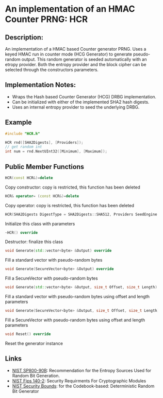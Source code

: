 # An implementation of an HMAC Counter PRNG: HCR

## Description:
An implementation of a HMAC based Counter generator PRNG. 
Uses a keyed HMAC run in counter mode (HCG Generator) to generate pseudo-random output.
This random generator is seeded automatically with an etropy provider.
Both the entropy provider and the block cipher can be selected through the constructors parameters.

## Implementation Notes: 
* Wraps the Hash based Counter Generator (HCG) DRBG implementation. 
* Can be initialized with either of the implemented SHA2 hash digests. 
* Uses an internal entropy provider to seed the underlying DRBG. 

## Example
```cpp
#include "HCR.h"

HCR rnd([SHA2Digests], [Providers]);
// get random int
int num = rnd.NextUInt32([Minimum], [Maximum]);
```
       
## Public Member Functions
```cpp
HCR(const HCR&)=delete
```
Copy constructor: copy is restricted, this function has been deleted

```cpp
HCR& operator= (const HCR&)=delete
```
Copy operator: copy is restricted, this function has been deleted
 
```cpp
HCR(SHA2Digests DigestType = SHA2Digests::SHA512, Providers SeedEngine = Providers::ACP)
```
Initialize this class with parameters
 
```cpp
~HCR() override
```
Destructor: finalize this class

```cpp
void Generate(std::vector<byte> &Output) override
```
Fill a standard vector with pseudo-random bytes

```cpp
void Generate(SecureVector<byte> &Output) override
```
Fill a SecureVector with pseudo-random bytes

```cpp
void Generate(std::vector<byte> &Output, size_t Offset, size_t Length) override
```
Fill a standard vector with pseudo-random bytes using offset and length parameters

```cpp
void Generate(SecureVector<byte> &Output, size_t Offset, size_t Length) override
```
Fill a SecureVector with pseudo-random bytes using offset and length parameters

```cpp
void Reset() override
```
Reset the generator instance 

## Links

* [NIST SP800-90B](http://csrc.nist.gov/publications/drafts/800-90/draft-sp800-90b.pdf): Recommendation for the Entropy Sources Used for Random Bit Generation.
* [NIST Fips 140-2](http://csrc.nist.gov/publications/fips/fips140-2/fips1402.pdf): Security Requirments For Cryptographic Modules
* [NIST Security Bounds](http://eprint.iacr.org/2006/379.pdf):  for the Codebook-based: Deterministic Random Bit Generator
   
